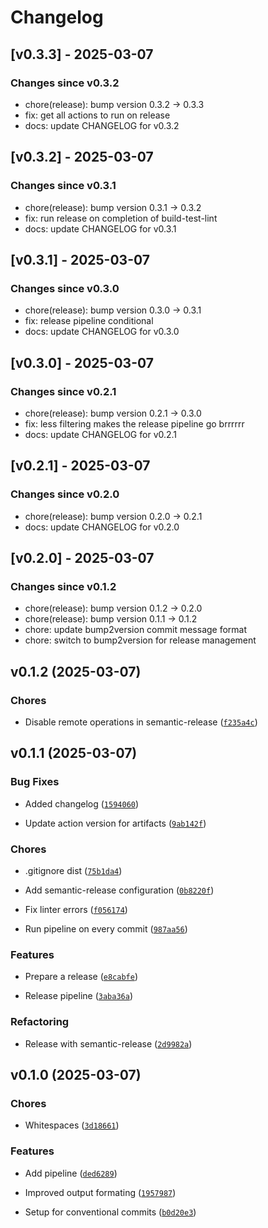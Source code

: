 # Changelog

## [v0.3.3] - 2025-03-07

### Changes since v0.3.2

- chore(release): bump version 0.3.2 → 0.3.3
- fix: get all actions to run on release
- docs: update CHANGELOG for v0.3.2


## [v0.3.2] - 2025-03-07

### Changes since v0.3.1

- chore(release): bump version 0.3.1 → 0.3.2
- fix: run release on completion of build-test-lint
- docs: update CHANGELOG for v0.3.1


## [v0.3.1] - 2025-03-07

### Changes since v0.3.0

- chore(release): bump version 0.3.0 → 0.3.1
- fix: release pipeline conditional
- docs: update CHANGELOG for v0.3.0


## [v0.3.0] - 2025-03-07

### Changes since v0.2.1

- chore(release): bump version 0.2.1 → 0.3.0
- fix: less filtering makes the release pipeline go brrrrrr
- docs: update CHANGELOG for v0.2.1


## [v0.2.1] - 2025-03-07

### Changes since v0.2.0

- chore(release): bump version 0.2.0 → 0.2.1
- docs: update CHANGELOG for v0.2.0


## [v0.2.0] - 2025-03-07

### Changes since v0.1.2

- chore(release): bump version 0.1.2 → 0.2.0
- chore(release): bump version 0.1.1 → 0.1.2
- chore: update bump2version commit message format
- chore: switch to bump2version for release management



## v0.1.2 (2025-03-07)

### Chores

- Disable remote operations in semantic-release
  ([`f235a4c`](https://github.com/sebs/ecosyste_ms_cli/commit/f235a4ced57cef49cf062c2fec284c1204e088f5))


## v0.1.1 (2025-03-07)

### Bug Fixes

- Added changelog
  ([`1594060`](https://github.com/sebs/ecosyste_ms_cli/commit/1594060148bac6aaa2b4b78f08d87163c400a96d))

- Update action version for artifacts
  ([`9ab142f`](https://github.com/sebs/ecosyste_ms_cli/commit/9ab142f06cf1509227229c180a9ac2f668e1800b))

### Chores

- .gitignore dist
  ([`75b1da4`](https://github.com/sebs/ecosyste_ms_cli/commit/75b1da4eb67f5aff223259236f8dd1a3d8121b0e))

- Add semantic-release configuration
  ([`0b8220f`](https://github.com/sebs/ecosyste_ms_cli/commit/0b8220fbbe90171bc685ca48a4c78873a8f1207c))

- Fix linter errors
  ([`f056174`](https://github.com/sebs/ecosyste_ms_cli/commit/f05617445fbdbf8bfcc42f1884654cabb091e91b))

- Run pipeline on every commit
  ([`987aa56`](https://github.com/sebs/ecosyste_ms_cli/commit/987aa56dfc68cf86f1401b1ca42a1a6b7fe1ac26))

### Features

- Prepare a release
  ([`e8cabfe`](https://github.com/sebs/ecosyste_ms_cli/commit/e8cabfe60ea557938786f84805eb22b1e2270735))

- Release pipeline
  ([`3aba36a`](https://github.com/sebs/ecosyste_ms_cli/commit/3aba36aa57402e159f69bd068e5f26dfb96a1911))

### Refactoring

- Release with semantic-release
  ([`2d9982a`](https://github.com/sebs/ecosyste_ms_cli/commit/2d9982ae58b6ba7df5964684c54456742c63ff4a))


## v0.1.0 (2025-03-07)

### Chores

- Whitespaces
  ([`3d18661`](https://github.com/sebs/ecosyste_ms_cli/commit/3d186612667eec71c12a805c0ab585a66b4a10e7))

### Features

- Add pipeline
  ([`ded6289`](https://github.com/sebs/ecosyste_ms_cli/commit/ded6289e7a7313a9613b1730cb1ae5bb3248f9c0))

- Improved output formating
  ([`1957987`](https://github.com/sebs/ecosyste_ms_cli/commit/1957987086b39317a4cf550391bd255990439953))

- Setup for conventional commits
  ([`b0d20e3`](https://github.com/sebs/ecosyste_ms_cli/commit/b0d20e3025146b47fb317effd26d2cb245378ce6))
